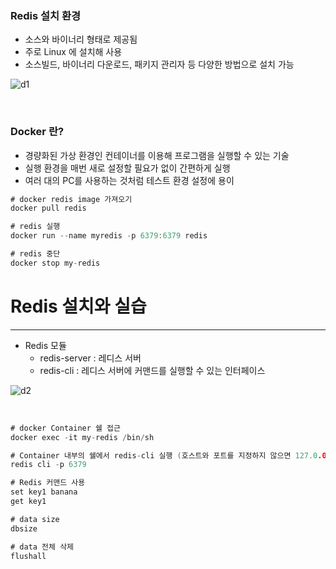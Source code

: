 ### Redis 설치 환경

- 소스와 바이너리 형태로 제공됨
- 주로 Linux 에 설치해 사용
- 소스빌드, 바이너리 다운로드, 패키지 관리자 등 다양한 방법으로 설치 가능

![d1](https://user-images.githubusercontent.com/41246605/215960681-8dedefd9-53e5-4739-bceb-2343df49c88f.png)


<br />

### Docker 란?

- 경량화된 가상 환경인 컨테이너를 이용해 프로그램을 실행할 수 있는 기술
- 실행 환경을 매번 새로 설정할 필요가 없이 간편하게 실행
- 여러 대의 PC를 사용하는 것처럼 테스트 환경 설정에 용이

```go
# docker redis image 가져오기
docker pull redis

# redis 실행 
docker run --name myredis -p 6379:6379 redis

# redis 중단
docker stop my-redis
```

# Redis 설치와 실습

---

- Redis 모듈
    - redis-server : 레디스 서버
    - redis-cli : 레디스 서버에 커맨드를 실행할 수 있는 인터페이스


![d2](https://user-images.githubusercontent.com/41246605/215960691-38b621ab-7995-4f90-856e-1ec4eaa558c6.png)


<br />

```go
# docker Container 쉘 접근
docker exec -it my-redis /bin/sh

# Container 내부의 쉘에서 redis-cli 실행 (호스트와 포트를 지정하지 않으면 127.0.0.1:6379)
redis cli -p 6379

# Redis 커맨드 사용
set key1 banana
get key1

# data size
dbsize

# data 전체 삭제
flushall

```


